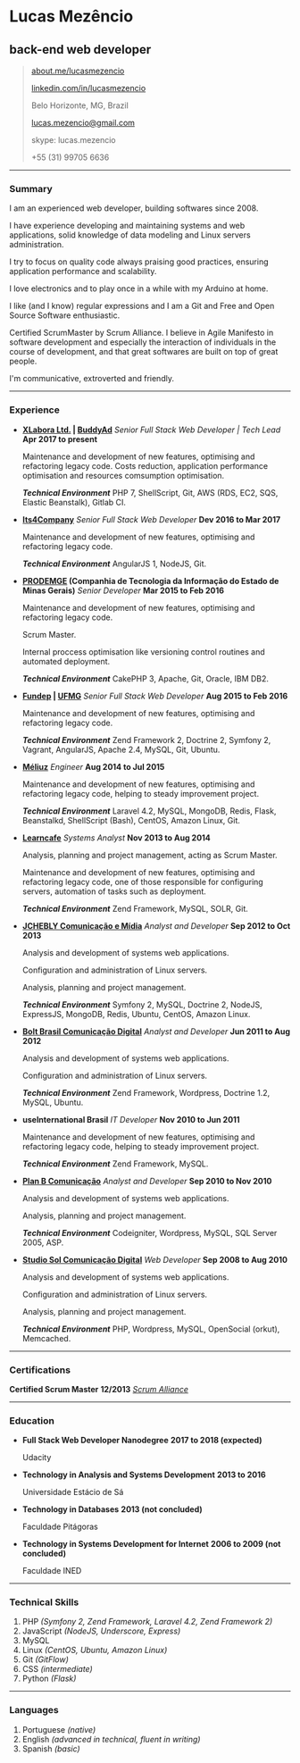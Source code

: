 # Lucas Mezêncio
## back-end web developer

> [about.me/lucasmezencio](http://about.me/lucasmezencio)
>
> [linkedin.com/in/lucasmezencio](http://linkedin.com/in/lucasmezencio)
>
> Belo Horizonte, MG, Brazil
>
> [lucas.mezencio@gmail.com](mailto:lucas.mezencio@gmail.com)
>
> skype: lucas.mezencio
>
> +55 (31) 99705 6636

------
### Summary

I am an experienced web developer, building softwares since 2008.

I have experience developing and maintaining systems and web applications, solid knowledge of data modeling and Linux servers administration.

I try to focus on quality code always praising good practices, ensuring application performance and scalability.


I love electronics and to play once in a while with my Arduino at home.


I like (and I know) regular expressions and I am a Git and Free and Open Source Software enthusiastic.

Certified ScrumMaster by Scrum Alliance. I believe in Agile Manifesto in software development and especially the interaction of individuals in the course of development, and that great softwares are built on top of great people.


I'm communicative, extroverted and friendly.

------
### Experience

* **[XLabora Ltd.](http://www.xlabora.com) | [BuddyAd](http://www.buddyad.com)** *Senior Full Stack Web Developer | Tech Lead* __Apr 2017 to present__

    Maintenance and development of new features, optimising and refactoring legacy code. Costs reduction, application performance optimisation and resources comsumption optimisation.

    ***Technical Environment*** PHP 7, ShellScript, Git, AWS (RDS, EC2, SQS, Elastic Beanstalk), Gitlab CI.

* **[Its4Company](http://www.its4.com)** *Senior Full Stack Web Developer* __Dev 2016 to Mar 2017__

    Maintenance and development of new features, optimising and refactoring legacy code.

    ***Technical Environment*** AngularJS 1, NodeJS, Git.

* **[PRODEMGE](http://www.prodemge.gov.br) (Companhia de Tecnologia da Informação do Estado de Minas Gerais)** *Senior Developer* __Mar 2015 to Feb 2016__

    Maintenance and development of new features, optimising and refactoring legacy code.

    Scrum Master.

    Internal proccess optimisation like versioning control routines and automated deployment.

    ***Technical Environment*** CakePHP 3, Apache, Git, Oracle, IBM DB2.

* **[Fundep](http://www.fundep.ufmg.br) | [UFMG](http://www.ufmg.br)** *Senior Full Stack Web Developer* __Aug 2015 to Feb 2016__

    Maintenance and development of new features, optimising and refactoring legacy code.

    ***Technical Environment*** Zend Framework 2, Doctrine 2, Symfony 2, Vagrant, AngularJS, Apache 2.4, MySQL, Git, Ubuntu.

* **[Méliuz](http://www.meliuz.com.br)** *Engineer* __Aug 2014 to Jul 2015__

    Maintenance and development of new features, optimising and refactoring legacy code, helping to steady improvement project.

    ***Technical Environment*** Laravel 4.2, MySQL, MongoDB, Redis, Flask, Beanstalkd, ShellScript (Bash), CentOS, Amazon Linux, Git.

* **[Learncafe](http://www.learncafe.com)** *Systems Analyst* __Nov 2013 to Aug 2014__

    Analysis, planning and project management, acting as Scrum Master.

    Maintenance and development of new features, optimising and refactoring legacy code, one of those responsible for configuring servers, automation of tasks such as deployment.

    ***Technical Environment*** Zend Framework, MySQL, SOLR, Git.

* **[JCHEBLY Comunicação e Mídia](http://www.jchebly.com.br)** *Analyst and Developer* __Sep 2012 to Oct 2013__

    Analysis and development of systems web applications.

    Configuration and administration of Linux servers.

    Analysis, planning and project management.

    ***Technical Environment*** Symfony 2, MySQL, Doctrine 2, NodeJS, ExpressJS, MongoDB, Redis, Ubuntu, CentOS, Amazon Linux.

* **[Bolt Brasil Comunicação Digital](http://www.bolt.com.br)** *Analyst and Developer* __Jun 2011 to Aug 2012__

    Analysis and development of systems web applications.

    Configuration and administration of Linux servers.

    ***Technical Environment*** Zend Framework, Wordpress, Doctrine 1.2, MySQL, Ubuntu.

* **useInternational Brasil** *IT Developer* __Nov 2010 to Jun 2011__

    Maintenance and development of new features, optimising and refactoring legacy code, helping to steady improvement project.

    ***Technical Environment*** Zend Framework, MySQL.

* **[Plan B Comunicação](http://www.planb.com.br)** *Analyst and Developer* __Sep 2010 to Nov 2010__

    Analysis and development of systems web applications.

    Analysis, planning and project management.

    ***Technical Environment*** Codeigniter, Wordpress, MySQL, SQL Server 2005, ASP.

* **[Studio Sol Comunicação Digital](http://www.studiosol.com.br)** *Web Developer* __Sep 2008 to Aug 2010__

    Analysis and development of systems web applications.

    Configuration and administration of Linux servers.

    Analysis, planning and project management.

    ***Technical Environment*** PHP, Wordpress, MySQL, OpenSocial (orkut), Memcached.

------
### Certifications

**Certified Scrum Master** __12/2013__
    [*Scrum Alliance*](http://www.scrumalliance.org/community/profile/lmezencio)

------
### Education

* **Full Stack Web Developer Nanodegree** __2017 to 2018 (expected)__

    Udacity

* **Technology in Analysis and Systems Development** __2013 to 2016__

    Universidade Estácio de Sá

* **Technology in Databases** __2013 (not concluded)__

    Faculdade Pitágoras

* **Technology in Systems Development for Internet** __2006 to 2009 (not concluded)__

    Faculdade INED

------
### Technical Skills

1. PHP *(Symfony 2, Zend Framework, Laravel 4.2, Zend Framework 2)*
2. JavaScript *(NodeJS, Underscore, Express)*
3. MySQL
4. Linux *(CentOS, Ubuntu, Amazon Linux)*
5. Git *(GitFlow)*
6. CSS *(intermediate)*
7. Python *(Flask)*

------
### Languages

1. Portuguese *(native)*
2. English *(advanced in technical, fluent in writing)*
3. Spanish *(basic)*
